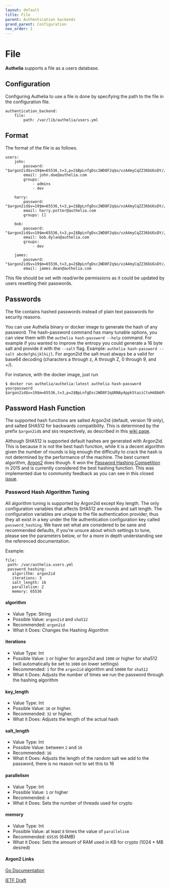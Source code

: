 ```yaml
---
layout: default
title: File
parent: Authentication backends
grand_parent: Configuration
nav_order: 1
---
```


# File

**Authelia** supports a file as a users database.

## Configuration

Configuring Authelia to use a file is done by specifying the path to the
file in the configuration file.

    authentication_backend:
        file:
            path: /var/lib/authelia/users.yml


## Format


The format of the file is as follows.

    users:
        john:
            password: "$argon2id$v=19$m=65536,t=3,p=2$BpLnfgDsc2WD8F2q$o/vzA4myCqZZ36bUGsDY//8mKUYNZZaR0t4MFFSs+iM"
            email: john.doe@authelia.com
            groups:
                - admins
                - dev

        harry:
            password: "$argon2id$v=19$m=65536,t=3,p=2$BpLnfgDsc2WD8F2q$o/vzA4myCqZZ36bUGsDY//8mKUYNZZaR0t4MFFSs+iM"
            email: harry.potter@authelia.com
            groups: []

        bob:
            password: "$argon2id$v=19$m=65536,t=3,p=2$BpLnfgDsc2WD8F2q$o/vzA4myCqZZ36bUGsDY//8mKUYNZZaR0t4MFFSs+iM"
            email: bob.dylan@authelia.com
            groups:
                - dev

        james:
            password: "$argon2id$v=19$m=65536,t=3,p=2$BpLnfgDsc2WD8F2q$o/vzA4myCqZZ36bUGsDY//8mKUYNZZaR0t4MFFSs+iM"
            email: james.dean@authelia.com

This file should be set with read/write permissions as it could be updated by users
resetting their passwords.

## Passwords

The file contains hashed passwords instead of plain text passwords for security reasons.

You can use Authelia binary or docker image to generate the hash of any password. The hash-password command has many 
tunable options, you can view them with the `authelia hash-password --help` command. For example if you wanted to improve
the entropy you could generate a 16 byte salt and provide it with the `--salt` flag. 
Example: `authelia hash-password --salt abcdefghijklhijl`. For argon2id the salt must always be a valid for base64
decoding (characters a through z, A through Z, 0 through 9, and +/).

For instance, with the docker image, just run

    $ docker run authelia/authelia:latest authelia hash-password yourpassword
    $argon2id$v=19$m=65536,t=3,p=2$BpLnfgDsc2WD8F2q$RNAy4ppk5taziCtvH48b6PadEz7r88vZV5n7WmU7yGk


## Password Hash Function

The supported hash functions are salted Argon2id (default, version 19 only), and salted SHA512 for backwards compatibility.
This is determined by the prefix `$argon2id$` and `$6$` respectively, as described in this [wiki page](https://en.wikipedia.org/wiki/Crypt_(C)). 

Although SHA512 is supported default hashes are generated with Argon2id. This is because it is
not the best hash function, while it is a decent algorithm given the number of rounds is big enough the difficulty to 
crack the hash is not determined by the performance of the machine. The best current algorithm, 
[Argon2](https://en.wikipedia.org/wiki/Argon2) does though. It won the 
[Password Hashing Competition](https://en.wikipedia.org/wiki/Password_Hashing_Competition) in 2015 and is currently
considered the best hashing function. This was implemented due to community feedback as you can see in this closed
 [issue](https://github.com/authelia/authelia/issues/577).
 
 ### Password Hash Algorithm Tuning
 
 All algorithm tuning is supported by Argon2id except Key length. The only configuration variables that affects SHA512
 are rounds and salt length. The configuration variables are unique to the file authentication provider, thus they all
 exist in a key under the file authentication configuration key called `password_hashing`. We have set what are considered 
 to  be sane and recommended defaults, if you're unsure about which settings to tune, please see the parameters below, or 
 for a more in depth understanding see the referenced documentation.
 
 Example:
 ```
file:
  path: /var/authelia.users.yml
  password_hashing:
    algorithm: argon2id
    iterations: 3
    salt_length: 16
    parallelism: 2
    memory: ‭65536‬
```
 
 #### algorithm
 - Value Type: String
 - Possible Value: `argon2id` and `sha512`
 - Recommended: `argon2id`
 - What it Does: Changes the Hashing Algorithm
 
 #### iterations
   - Value Type: Int
   - Possible Value: `1` or higher for argon2id and `1000` or higher for sha512 (will automatically be set to `1000` on lower settings)
   - Recommended: `1` for the `argon2id` algorithm and `50000` for `sha512`
   - What it Does: Adjusts the number of times we run the password through the hashing algorithm
 
 #### key_length
 - Value Type: Int
 - Possible Value: `16` or higher.
 - Recommended: `32` or higher.
 - What it Does: Adjusts the length of the actual hash
 
 #### salt_length
  - Value Type: Int
  - Possible Value: between `2` and `16`
  - Recommended: `16`
  - What it Does: Adjusts the length of the random salt we add to the password, there is no reason not to set this to 16
 
 #### parallelism
 - Value Type: Int
 - Possible Value: `1` or higher
 - Recommended: `4`
 - What it Does: Sets the number of threads used for crypto
 
 #### memory
 - Value Type: Int
 - Possible Value: at least `8` times the value of `parallelism`
 - Recommended: `65535‬‬` (64MB)
 - What it Does: Sets the amount of RAM used in KB for crypto (1024 * MB desired)
 
 #### Argon2 Links
 [Go Documentation](https://godoc.org/golang.org/x/crypto/argon2)
 
 [IETF Draft](https://tools.ietf.org/id/draft-irtf-cfrg-argon2-05.html)
 
